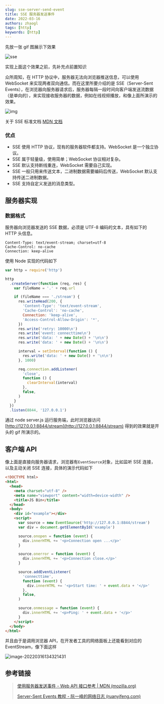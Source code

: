 ```yaml
---
slug: sse-server-send-event
title: SSE 服务器发送事件
date: 2022-03-16
authors: zhaogl
tags: [http]
keywords: [http]
---
```


<!-- truncate -->

先放一张 gif 图展示下效果

![sse](https://img.zhaogl.me/sse.gif)

实现上面这个效果之前，先补充点前置知识

众所周知，在 HTTP 协议中，服务器无法向浏览器推送信息，可以使用 WebSocket 来实现两者双向通信。而在这里所要介绍的是 SSE（Server-Sent Events），在浏览器向服务器请求后，服务器每隔一段时间向客户端发送流数据（是单向的），来实现接收服务器的数据，例如在线视频播放，和像上面所演示的效果。

![img](https://www.ruanyifeng.com/blogimg/asset/2017/bg2017052702.jpg)

关于 SSE 标准文档 [MDN 文档](https://developer.mozilla.org/en-US/docs/Web/API/Server-sent_events/Using_server-sent_events)

### 优点

- SSE 使用 HTTP 协议，现有的服务器软件都支持。WebSocket 是一个独立协议。
- SSE 属于轻量级，使用简单；WebSocket 协议相对复杂。
- SSE 默认支持断线重连，WebSocket 需要自己实现。
- SSE 一般只用来传送文本，二进制数据需要编码后传送，WebSocket 默认支持传送二进制数据。
- SSE 支持自定义发送的消息类型。

## 服务器实现

### 数据格式

服务器向浏览器发送的 SSE 数据，必须是 UTF-8 编码的文本，具有如下的 HTTP 头信息。

```http
Content-Type: text/event-stream; charset=utf-8
Cache-Control: no-cache
Connection: keep-alive
```

使用 Node 实现的代码如下

```javascript
var http = require('http')

http
  .createServer(function (req, res) {
    var fileName = '.' + req.url

    if (fileName === './stream') {
      res.writeHead(200, {
        'Content-Type': 'text/event-stream',
        'Cache-Control': 'no-cache',
        Connection: 'keep-alive',
        'Access-Control-Allow-Origin': '*',
      })
      res.write('retry: 10000\n')
      res.write('event: connecttime\n')
      res.write('data: ' + new Date() + '\n\n')
      res.write('data: ' + new Date() + '\n\n')

      interval = setInterval(function () {
        res.write('data: ' + new Date() + '\n\n')
      }, 1000)

      req.connection.addListener(
        'close',
        function () {
          clearInterval(interval)
        },
        false,
      )
    }
  })
  .listen(8844, '127.0.0.1')
```

通过 node server.js 运行服务端，此时浏览器访问 [http://127.0.0.1:8844/stream](http://127.0.0.1:8844/stream) 得到的效果就是开头的 gif 所演示的。

## 客户端 API

像上面是直接向服务器请求，浏览器有`EventSource`对象，比如监听 SSE 连接，以及主动关闭 SSE 连接，具体的演示代码如下

```html
<!DOCTYPE html>
<html>
  <head>
    <meta charset="utf-8" />
    <meta name="viewport" content="width=device-width" />
    <title>JS Bin</title>
  </head>
  <body>
    <div id="example"></div>
    <script>
      var source = new EventSource('http://127.0.0.1:8844/stream')
      var div = document.getElementById('example')

      source.onopen = function (event) {
        div.innerHTML += '<p>Connection open ...</p>'
      }

      source.onerror = function (event) {
        div.innerHTML += '<p>Connection close.</p>'
      }

      source.addEventListener(
        'connecttime',
        function (event) {
          div.innerHTML += '<p>Start time: ' + event.data + '</p>'
        },
        false,
      )

      source.onmessage = function (event) {
        div.innerHTML += '<p>Ping: ' + event.data + '</p>'
      }
    </script>
  </body>
</html>
```

并且由于是调用浏览器 API，在开发者工具的网络面板上还能看到对应的 EventStream，像下面这样

![image-20220316134321431](https://img.zhaogl.me/20220316134321431.png)

## 参考链接

> [使用服务器发送事件 - Web API 接口参考 | MDN (mozilla.org)](https://developer.mozilla.org/zh-CN/docs/Web/API/Server-sent_events/Using_server-sent_events)
>
> [Server-Sent Events 教程 - 阮一峰的网络日志 (ruanyifeng.com)](https://www.ruanyifeng.com/blog/2017/05/server-sent_events.html)
